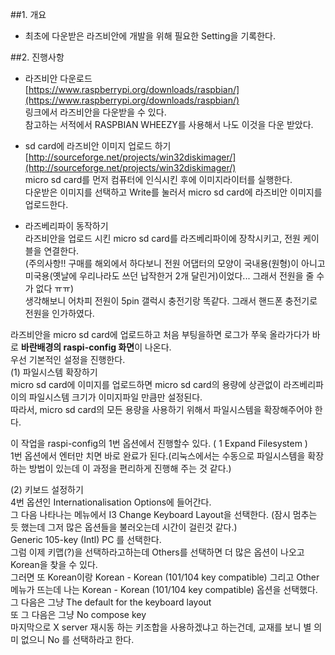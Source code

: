 ##1. 개요  
- 최초에 다운받은 라즈비안에 개발을 위해 필요한 Setting을 기록한다.  

##2. 진행사항  
- 라즈비안 다운로드  
[https://www.raspberrypi.org/downloads/raspbian/](https://www.raspberrypi.org/downloads/raspbian/)  
링크에서 라즈비안을 다운받을 수 있다.  
참고하는 서적에서 RASPBIAN WHEEZY를 사용해서 나도 이것을 다운 받았다.  

- sd card에 라즈비안 이미지 업로드 하기  
[http://sourceforge.net/projects/win32diskimager/](http://sourceforge.net/projects/win32diskimager/)  
micro sd card를 먼저 컴퓨터에 인식시킨 후에 이미지라이터를 실행한다.  
다운받은 이미지를 선택하고 Write를 눌러서 micro sd card에 라즈비안 이미지를 업로드한다.  

- 라즈베리파이 동작하기  
라즈비안을 업로드 시킨 micro sd card를 라즈베리파이에 장착시키고, 전원 케이블을 연결한다.  
(주의사항!! 구매를 해외에서 하다보니 전원 어댑터의 모양이 국내용(원형)이 아니고 미국용(옛날에 우리나라도 쓰던 납작한거 2개 달린거)이었다... 그래서 전원을 줄 수가 없다 ㅠㅠ)  
생각해보니 어차피 전원이 5pin 갤럭시 충전기랑 똑같다. 그래서 핸드폰 충전기로 전원을 인가하였다.  

라즈비안을 micro sd card에 업로드하고 처음 부팅을하면 로그가 쭈욱 올라가다가 바로 **바란배경의 raspi-config 화면**이 나온다.  
우선 기본적인 설정을 진행한다.  
(1) 파일시스템 확장하기  
micro sd card에 이미지를 업로드하면 micro sd card의 용량에 상관없이 라즈베리파이의 파일시스템 크기가 이미지파일 만큼만 설정된다.  
따라서, micro sd card의 모든 용량을 사용하기 위해서 파일시스템을 확장해주어야 한다.  

이 작업을 raspi-config의 1번 옵션에서 진행할수 있다.  ( 1 Expand Filesystem )  
1번 옵션에서 엔터만 치면 바로 완료가 된다.(리눅스에서는 수동으로 파일시스템을 확장하는 방법이 있는데 이 과정을 편리하게 진행해 주는 것 같다.)  

(2) 키보드 설정하기  
4번 옵션인 Internationalisation Options에 들어간다.  
그 다음 나타나는 메뉴에서 I3 Change Keyboard Layout을 선택한다. (잠시 멈추는 듯 했는데 그저 많은 옵션들을 불러오는데 시간이 걸린것 같다.)  
Generic 105-key (Intl) PC 를 선택한다.  
그럼 이제 키맵(?)을 선택하라고하는데 Others를 선택하면 더 많은 옵션이 나오고 Korean을 찾을 수 있다.  
그러면 또 Korean이랑 Korean - Korean (101/104 key compatible) 그리고 Other 메뉴가 뜨는데 나는 Korean - Korean (101/104 key compatible) 옵션을 선택했다.  
그 다음은 그냥 The default for the keyboard layout  
또 그 다음은 그냥 No compose key  
마지막으로 X server 재시동 하는 키조합을 사용하겠냐고 하는건데, 교재를 보니 별 의미 없으니 No 를 선택하라고 한다.  

